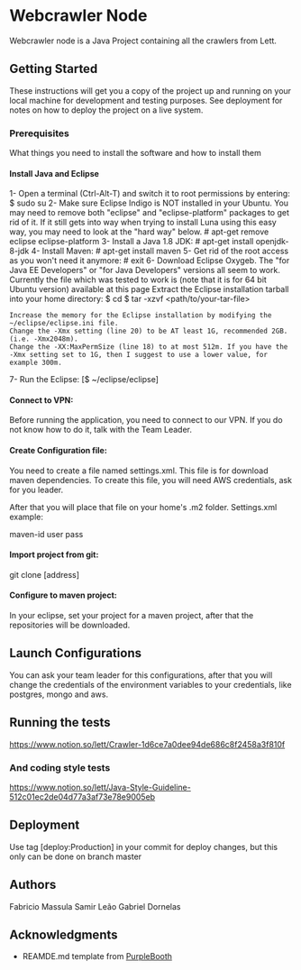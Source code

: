 # Webcrawler Node 

Webcrawler node is a Java Project containing all the crawlers from Lett.

## Getting Started

These instructions will get you a copy of the project up and running on your local machine for development and testing purposes. See deployment for notes on how to deploy the project on a live system.

### Prerequisites

What things you need to install the software and how to install them

#### Install Java and Eclipse
1- Open a terminal (Ctrl-Alt-T) and switch it to root permissions by entering:
    $ sudo su
2- Make sure Eclipse Indigo is NOT installed in your Ubuntu. You may need to remove both "eclipse" and "eclipse-platform" packages to get rid of it. If it still gets into way when trying to install Luna using this easy way, you may need to look at the "hard way" below.
    # apt-get remove eclipse eclipse-platform
3- Install a Java 1.8 JDK:
    # apt-get install openjdk-8-jdk
4- Install Maven:
    # apt-get install maven
5- Get rid of the root access as you won't need it anymore:
    # exit
6- Download Eclipse Oxygeb. The "for Java EE Developers" or "for Java Developers" versions all seem to work. Currently the file which was tested to work is (note that it is for 64 bit Ubuntu version) available at this page
Extract the Eclipse installation tarball into your home directory:
    $ cd
    $ tar -xzvf <path/to/your-tar-file>

    Increase the memory for the Eclipse installation by modifying the ~/eclipse/eclipse.ini file.
    Change the -Xmx setting (line 20) to be AT least 1G, recommended 2GB. (i.e. -Xmx2048m).
    Change the -XX:MaxPermSize (line 18) to at most 512m. If you have the -Xmx setting set to 1G, then I suggest to use a lower value, for example 300m.

7- Run the Eclipse:
    [$ ~/eclipse/eclipse]

#### Connect to VPN:

Before running the application, you need to connect to our VPN. If you do not know how to do it, talk with the Team Leader.

#### Create Configuration file:

You need to create a file named settings.xml. This file is for download maven dependencies.
To create this file, you will need AWS credentials, ask for you leader.

After that you will place that file on your home's .m2 folder.
Settings.xml example:
<?xml version="1.0"?>

<settings xsi:schemaLocation="http://maven.apache.org/SETTINGS/1.0.0 http://maven.apache.org/xsd/settings-1.0.0.xsd" xmlns:xsi="http://www.w3.org/2001/XMLSchema-instance" xmlns="http://maven.apache.org/SETTINGS/1.0.0">
    <servers>
        <server>
            <id>maven-id</id>
            <username>user</username>
            <password>pass</password>
        </server>
    </servers>
</settings>

#### Import project from git:

git clone [address]

#### Configure to maven project:

In your eclipse, set your project for a maven project, after that the repositories will be downloaded.

## Launch Configurations

You can ask your team leader for this configurations, after that you will change the credentials
of the environment variables to your credentials, like postgres, mongo and aws.

## Running the tests

https://www.notion.so/lett/Crawler-1d6ce7a0dee94de686c8f2458a3f810f


### And coding style tests

https://www.notion.so/lett/Java-Style-Guideline-512c01ec2de04d77a3af73e78e9005eb

## Deployment

Use tag [deploy:Production] in your commit for deploy changes, but this only can be done on branch master

## Authors

Fabricio Massula
Samir Leão
Gabriel Dornelas

## Acknowledgments

* REAMDE.md template from [PurpleBooth](https://gist.githubusercontent.com/PurpleBooth/109311bb0361f32d87a2/raw/8254b53ab8dcb18afc64287aaddd9e5b6059f880/README-Template.md)